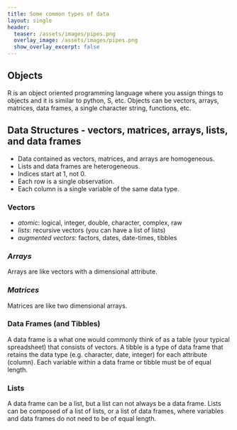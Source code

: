 ```yaml
---
title: Some common types of data
layout: single
header:
  teaser: /assets/images/pipes.png
  overlay_image: /assets/images/pipes.png
  show_overlay_excerpt: false
---
```

## Objects
R is an object oriented programming language where you assign things to objects and it is similar to python, S, etc. Objects can be vectors, arrays, matrices, data frames, a single character string, functions, etc.

## Data Structures - vectors, matrices, arrays, lists, and data frames
* Data contained as vectors, matrices, and arrays are homogeneous.
* Lists and data frames are heterogeneous.
* Indices start at 1, not 0.
* Each row is a single observation.
* Each column is a single variable of the same data type.

### Vectors
* _atomic_: logical, integer, double, character, complex, raw
* _lists_: recursive vectors (you can have a list of lists)
* _augmented vectors_: factors, dates, date-times, tibbles

### _Arrays_
Arrays are like vectors with a dimensional attribute.

### _Matrices_
Matrices are like two dimensional arrays.

### Data Frames (and Tibbles)
A data frame is a what one would commonly think of as a table (your typical spreadsheet) that consists of vectors. A tibble is a type of data frame that retains the data type (e.g. character, date, integer) for each attribute (column). Each variable within a data frame or tibble must be of equal length.

### Lists
A data frame can be a list, but a list can not always be a data frame. Lists can be composed of a list of lists, or a list of data frames, where variables and data frames do not need to be of equal length.

